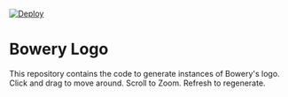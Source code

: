 [![Deploy](https://www.herokucdn.com/deploy/button.png)](https://heroku.com/deploy)
# Bowery Logo
This repository contains the code to generate instances of Bowery's logo. Click and drag to move around. Scroll to Zoom. Refresh to regenerate.
